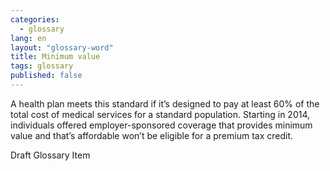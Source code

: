 ```yaml
---
categories: 
  - glossary
lang: en
layout: "glossary-word"
title: Minimum value
tags: glossary
published: false
---
```


A health plan meets this standard if it’s designed to pay at least 60% of the total cost of medical services for a standard population. Starting in 2014, individuals offered employer-sponsored coverage that provides minimum value and that’s affordable won’t be eligible for a premium tax credit.

Draft Glossary Item

